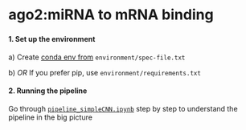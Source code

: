# ago2:miRNA to mRNA binding

### 

#### 1. Set up the environment 
a) Create [conda env from](https://conda.io/projects/conda/en/latest/user-guide/tasks/manage-environments.html#building-identical-conda-environments) `environment/spec-file.txt`

b) *OR* If you prefer pip, use `environment/requirements.txt`

#### 2. Running the pipeline 
Go through [`pipeline_simpleCNN.ipynb`](https://github.com/ML-Bioinfo-CEITEC/miRNA/blob/main/pipeline_simpleCNN.ipynb) step by step to understand the pipeline in the big picture
